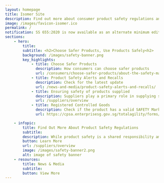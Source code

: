 ```yaml
---
layout: homepage
title: Isomer Site
description: Find out more about consumer product safety regulations and how the Consumer Product Safety Office safeguard consumers from unsafe products
image: /images/favicon-isomer.ico
permalink: /
notification: SS 655:2020 is now available as an alternate minimum edition for registration and renewal of Fans under the CPSR. To learn more, click <a href= "/news-and-media/circulars/"> here</a>.
sections:
    - hero:
        title: 
        subtitle: <h2>Choose Safer Products, Use Products Safely<h2>
        background: /images/safety-banner.png
        key_highlights:
            - title: Choose Safer Products
              description: How consumers can choose safer products
              url: /consumers/choose-safer-products/about-the-safety-mark
            - title: Product Safety Alerts and Recalls
              description: Check for the latest update 
              url: /news-and-media/product-safety-alerts-and-recalls/
            - title: Ensuring safety of products supplied
              description: Suppliers play a primary role in supplying safe products
              url: /suppliers/overview
            - title: Registered Controlled Goods
              description: Check if the product has a valid SAFETY Mark
              url: https://cpsa.enterprisesg.gov.sg/totalagility/forms/cpssite/PUBSearchCOC.form

    - infopic:
        title: Find Out More About Product Safety Regulations
        subtitle: 
        description: While product safety is a shared responsibility among the government, suppliers, consumers and other stakeholders, suppliers have the prime responsibility to ensure they sell safe products. They must comply with the relevant product safety regulations and ensure their products do not pose a safety risk to consumers.
        button: Learn More
        url: /suppliers/overview
        image: /images/safety-banner2.png
        alt: image of safety banner
    - resources:
        title: News & Media
        subtitle:
        button: View More
---
```

